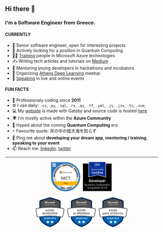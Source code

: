 ## Hi there 👋

### I'm a Software Engineer from Greece.

#### CURRENTLY

- 👾 Senior software engineer, open for interesting projects
- 👀 Actively looking for a position in Quantum Computing
- 👨‍🏫 [Training](https://www.youracclaim.com/badges/dc46755b-1c4c-4813-9098-f65447f75b49/public_url) people in Microsoft Azure technologies
- ✍️ Writing tech articles and tutorials on [Medium](https://medium.com/@fedonman)
- 💬 Mentoring young developers in hackathons and incubators
- 🧠 Organizing [Athens Deep Learning](https://www.meetup.com/athens-deep-learning/) meetup
- 📢 [Speaking](https://sessionize.com/fedonman/) in live and online events

#### FUN FACTS

- 🏢 Professionaly coding since **2011**
- ⚙️ I use daily: `.cs`, `.py`, `.sql`, `.rs`, `.qs`, `.tf`, `.yml`, `.js`, `.jsx`, `.ts`, `.vue`, 
- 💻 My [website](https://fedonman.com) is made with Gatsby and source code is hosted [here](https://github.com/fedonman/fedonman-website)
- 🌍 I'm mostly active within the **Azure Community**
- 🌱 Hyped about the coming **Quantum Computing** era
- ⚡️ Favourite quote: 井の中の蛙大海を知らず
- 💬 Ping me about **developing your dream app**, **mentoring / training**, **speaking to your event**
- 📫 Reach me: [linkedin](https://www.linkedin.com/in/fedonman/), [twitter](https://twitter.com/fedonman)

---

<a href="https://www.credly.com/users/vyron-vasileiadis/badges" target="_blank" style="text-decoration: none">
    <p align="center">
        <img src="./assets/microsoft-certified-trainer-2021-2022.png" width="100">
        <img src="./assets/ibm-certified-associate-developer-quantum-computation.png" width="100">
    </p>
    <p align="center">
        <img src="./assets/microsoft-certified-azure-developer-associate.png" width="100">
        <img src="./assets/microsoft-certified-azure-ai-engineer-associate.png" width="100">
        <img src="./assets/microsoft-certified-azure-data-scientist-associate.png" width="100">
    </p>
</a>